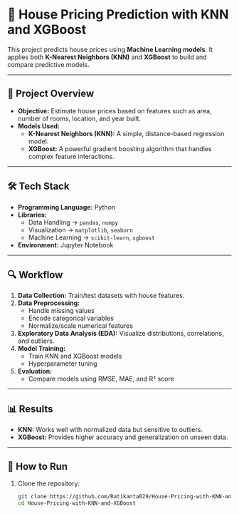 # 🏡 House Pricing Prediction with KNN and XGBoost

This project predicts house prices using **Machine Learning models**. It applies both **K-Nearest Neighbors (KNN)** and **XGBoost** to build and compare predictive models.  

---

## 📌 Project Overview
- **Objective:** Estimate house prices based on features such as area, number of rooms, location, and year built.  
- **Models Used:**
  - **K-Nearest Neighbors (KNN):** A simple, distance-based regression model.  
  - **XGBoost:** A powerful gradient boosting algorithm that handles complex feature interactions.  

---

## 🛠️ Tech Stack
- **Programming Language:** Python  
- **Libraries:**  
  - Data Handling → `pandas`, `numpy`  
  - Visualization → `matplotlib`, `seaborn`  
  - Machine Learning → `scikit-learn`, `xgboost`  
- **Environment:** Jupyter Notebook  

---

## 🔍 Workflow
1. **Data Collection:** Train/test datasets with house features.  
2. **Data Preprocessing:**
   - Handle missing values  
   - Encode categorical variables  
   - Normalize/scale numerical features  
3. **Exploratory Data Analysis (EDA):** Visualize distributions, correlations, and outliers.  
4. **Model Training:**
   - Train KNN and XGBoost models  
   - Hyperparameter tuning  
5. **Evaluation:**
   - Compare models using RMSE, MAE, and R² score  

---

## 📊 Results
- **KNN:** Works well with normalized data but sensitive to outliers.  
- **XGBoost:** Provides higher accuracy and generalization on unseen data.  

---

## 🚀 How to Run
1. Clone the repository:
   ```bash
   git clone https://github.com/Ratikanta029/House-Pricing-with-KNN-and-XGBoost.git
   cd House-Pricing-with-KNN-and-XGBoost
